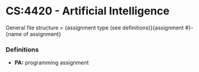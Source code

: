 # CS:4420 - Artificial Intelligence

General file structure = {assignment type (see definitions)}{assignment #}-{name of assignment}

### Definitions
- **PA:** programming assignment
